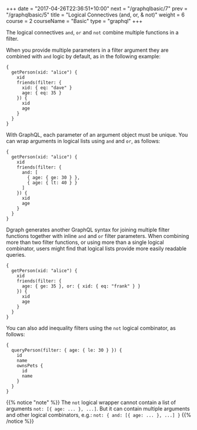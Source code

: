 +++
date = "2017-04-26T22:36:51+10:00"
next = "/graphqlbasic/7"
prev = "/graphqlbasic/5"
title = "Logical Connectives (and, or, & not)"
weight = 6
course = 2
courseName = "Basic"
type = "graphql"
+++

The logical connectives `and`, `or` and `not` combine multiple functions in a
filter.

When you provide multiple parameters in a filter argument they are combined
with `and` logic by default, as in the following example:

```
{
  getPerson(xid: "alice") {
    xid
    friends(filter: {
      xid: { eq: "dave" }
      age: { eq: 35 }
    }) {
      xid
      age
    }
  }
}
```

With GraphQL, each parameter of an argument object must be unique. You can wrap
arguments in logical lists using `and` and `or`, as follows:

```
{
  getPerson(xid: "alice") {
    xid
    friends(filter: {
      and: [
        { age: { ge: 30 } },
        { age: { lt: 40 } }
      ]
    }) {
      xid
      age
    }
  }
}
```

Dgraph generates another GraphQL syntax for joining multiple filter functions
together with inline `and` and `or` filter parameters. When combining more than two
filter functions, or using more than a single logical combinator, users might find
that logical lists provide more easily readable queries.

```
{
  getPerson(xid: "alice") {
    xid
    friends(filter: {
      age: { ge: 35 }, or: { xid: { eq: "frank" } }
    }) {
      xid
      age
    }
  }
}
```

You can also add inequality filters using the `not` logical combinator, as follows:

```
{
  queryPerson(filter: { age: { le: 30 } }) {
    id
    name
    ownsPets {
      id
      name
    }
  }
}
```

{{% notice "note" %}} The `not` logical wrapper cannot contain a list of
arguments `not: [{ age: ... }, ...]`. But it can contain multiple arguments and
other logical combinators, e.g.: `not: { and: [{ age: ... }, ...] }`
{{% /notice %}}
